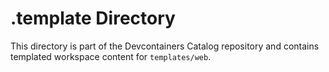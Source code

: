 # .template Directory

This directory is part of the Devcontainers Catalog repository and contains templated workspace content for `templates/web`.


